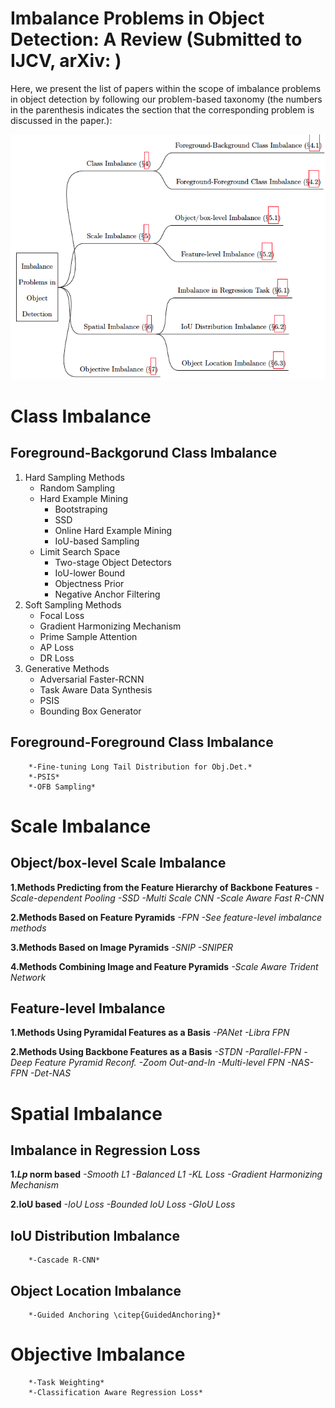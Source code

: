 # Imbalance Problems in Object Detection: A Review (Submitted to IJCV, arXiv: )

Here, we present the list of papers within the scope of imbalance problems in object detection by following our problem-based taxonomy (the numbers in the parenthesis indicates the section that the corresponding problem is discussed in the paper.):

![ProblemTaxonomy](assets/taxonomy.png)

# Class Imbalance

## Foreground-Backgorund Class Imbalance

1. Hard Sampling Methods
   - Random Sampling  
   - Hard Example Mining  
     - Bootstraping  
     - SSD  
     - Online Hard Example Mining
     - IoU-based Sampling
   - Limit Search Space  
     - Two-stage Object Detectors 
     - IoU-lower Bound
     - Objectness Prior  
     - Negative Anchor Filtering
2. Soft Sampling Methods  
   - Focal Loss 
   - Gradient Harmonizing Mechanism  
   - Prime Sample Attention  
   - AP Loss  
   - DR Loss  
3. Generative Methods  
   - Adversarial Faster-RCNN 
   - Task Aware Data Synthesis
   - PSIS
   - Bounding Box Generator 
## Foreground-Foreground Class Imbalance  
        *-Fine-tuning Long Tail Distribution for Obj.Det.*  
        *-PSIS*  
        *-OFB Sampling*

# Scale Imbalance

## Object/box-level Scale Imbalance

**1.Methods Predicting from the Feature Hierarchy of Backbone Features**
		*-Scale-dependent Pooling*
        *-SSD*
        *-Multi Scale CNN*
        *-Scale Aware Fast R-CNN*

**2.Methods Based on Feature Pyramids**
        *-FPN*
        *-See feature-level imbalance methods*

**3.Methods Based on Image Pyramids**
        *-SNIP*
        *-SNIPER*

**4.Methods Combining Image and Feature Pyramids**
        *-Scale Aware Trident Network*

## Feature-level Imbalance
**1.Methods Using Pyramidal Features as a Basis**
		*-PANet*
        *-Libra FPN*

**2.Methods Using Backbone Features as a Basis**
		*-STDN*
        *-Parallel-FPN*
        *-Deep Feature Pyramid Reconf.*
        *-Zoom Out-and-In*
        *-Multi-level FPN*
        *-NAS-FPN*
        *-Det-NAS*

# Spatial Imbalance

## Imbalance in Regression Loss
**1.$Lp$ norm based**
    	*-Smooth L1*
        *-Balanced L1*
        *-KL Loss*
        *-Gradient Harmonizing Mechanism*

**2.IoU based**
		*-IoU Loss*
        *-Bounded IoU Loss*
        *-GIoU Loss*
       
## IoU Distribution Imbalance
		*-Cascade R-CNN*

## Object Location Imbalance
		*-Guided Anchoring \citep{GuidedAnchoring}*

# Objective Imbalance
       
		*-Task Weighting*
		*-Classification Aware Regression Loss*
		
